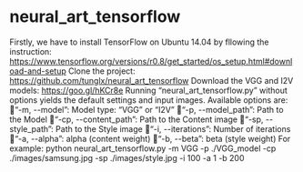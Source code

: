 # neural_art_tensorflow
Firstly, we have to install TensorFlow on Ubuntu 14.04 by fllowing the instruction: https://www.tensorflow.org/versions/r0.8/get_started/os_setup.html#download-and-setup
Clone the project: https://github.com/tunglx/neural_art_tensorflow 
Download the VGG and I2V models: https://goo.gl/hKCr8e 
Running “neural_art_tensorflow.py” without options yields the default settings and input images. Available options are:
“-m, --model”: Model type: “VGG” or “I2V”
“-p, --model_path”: Path to the Model
“-cp, --content_path”: Path to the Content image
“-sp, --style_path”: Path to the Style image 
“-i, --iterations”: Number of iterations
“-a, --alpha”: alpha (content weight) 
“-b, --beta”: beta (style weight)
For example:
python neural_art_tensorflow.py -m VGG -p ./VGG_model -cp ./images/samsung.jpg -sp ./images/style.jpg -i 100 -a 1 -b 200
